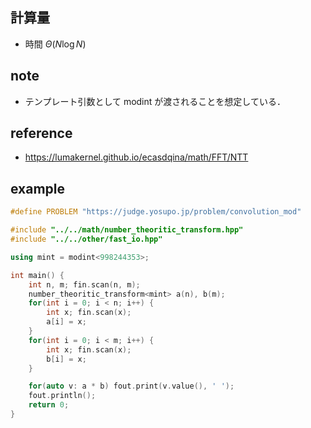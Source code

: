 ## 計算量
- 時間 $\Theta(N\log N)$

## note
- テンプレート引数として modint が渡されることを想定している．

## reference
- https://lumakernel.github.io/ecasdqina/math/FFT/NTT

## example
```cpp
#define PROBLEM "https://judge.yosupo.jp/problem/convolution_mod"

#include "../../math/number_theoritic_transform.hpp"
#include "../../other/fast_io.hpp"

using mint = modint<998244353>;

int main() {
	int n, m; fin.scan(n, m);
	number_theoritic_transform<mint> a(n), b(m);
	for(int i = 0; i < n; i++) {
		int x; fin.scan(x);
		a[i] = x;
	}
	for(int i = 0; i < m; i++) {
		int x; fin.scan(x);
		b[i] = x;
	}

	for(auto v: a * b) fout.print(v.value(), ' ');
	fout.println();
	return 0;
}

```